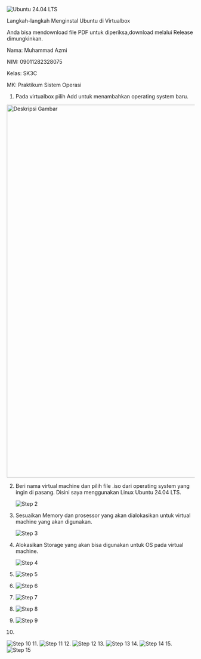 ![Ubuntu 24.04 LTS](./UBUNTU.png)

Langkah-langkah Menginstal Ubuntu di Virtualbox

Anda bisa mendownload file PDF untuk diperiksa,download melalui Release dimungkinkan.

Nama: Muhammad Azmi

NIM: 09011282328075

Kelas: SK3C

MK: Praktikum Sistem Operasi

1. Pada virtualbox pilih Add untuk menambahkan operating system baru.
   <div align="center">
  <img src="./GIT/awal.png" alt="Deskripsi Gambar" width="1000"/>
   </div>

   
2. Beri nama virtual machine dan pilih file .iso dari operating system yang ingin di pasang.
                     Disini saya menggunakan Linux Ubuntu 24.04 LTS.
   
   ![Step 2](./GIT/second.png)

3. Sesuaikan Memory dan prosessor yang akan dialokasikan untuk virtual machine yang akan digunakan.

    ![Step 3](./GIT/Picture1.png)

4. Alokasikan Storage yang akan bisa digunakan untuk OS pada virtual machine.
   
    ![Step 4](./GIT/Picture2.png)

5.
   ![Step 5](./GIT/Picture3.png)
6. 
   ![Step 6](./GIT/Picture4.png)
7. 
   ![Step 7](./GIT/Picture5.png)
8. 
   ![Step 8](./GIT/Picture6.png)
9. 
   ![Step 9](./GIT/Picture7.png)
10. 
   ![Step 10](./GIT/Picture8.png)
11.
   ![Step 11](./GIT/Picture9.png)
12.
   ![Step 12](./GIT/Picture10.png)
13.
   ![Step 13](./GIT/Picture11.png)
14.
   ![Step 14](./GIT/Picture12.png)
15.
   ![Step 15](./GIT/Picture13.png)

